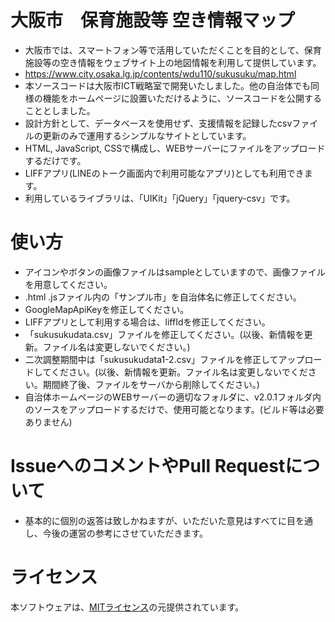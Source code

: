 # 大阪市　保育施設等 空き情報マップ

- 大阪市では、スマートフォン等で活用していただくことを目的として、保育施設等の空き情報をウェブサイト上の地図情報を利用して提供しています。
- https://www.city.osaka.lg.jp/contents/wdu110/sukusuku/map.html
- 本ソースコードは大阪市ICT戦略室で開発いたしました。他の自治体でも同様の機能をホームページに設置いただけるように、ソースコードを公開することとしました。
- 設計方針として、データベースを使用せず、支援情報を記録したcsvファイルの更新のみで運用するシンプルなサイトとしています。
- HTML, JavaScript, CSSで構成し、WEBサーバーにファイルをアップロードするだけです。
- LIFFアプリ(LINEのトーク画面内で利用可能なアプリ)としても利用できます。
- 利用しているライブラリは、「UIKit」「jQuery」「jquery-csv」です。

# 使い方
- アイコンやボタンの画像ファイルはsampleとしていますので、画像ファイルを用意してください。
- .html .jsファイル内の「サンプル市」を自治体名に修正してください。
- GoogleMapApiKeyを修正してください。
- LIFFアプリとして利用する場合は、liffIdを修正してください。
- 「sukusukudata.csv」ファイルを修正してください。(以後、新情報を更新。ファイル名は変更しないでください。)
- 二次調整期間中は「sukusukudata1-2.csv」ファイルを修正してアップロードしてください。(以後、新情報を更新。ファイル名は変更しないでください。期間終了後、ファイルをサーバから削除してください。)
- 自治体ホームページのWEBサーバーの適切なフォルダに、v2.0.1フォルダ内のソースをアップロードするだけで、使用可能となります。(ビルド等は必要ありません)

# IssueへのコメントやPull Requestについて
- 基本的に個別の返答は致しかねますが、いただいた意見はすべてに目を通し、今後の運営の参考にさせていただきます。

# ライセンス
本ソフトウェアは、[MITライセンス](/LICENCE.txt)の元提供されています。
